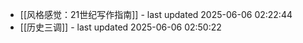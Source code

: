 - [[风格感觉：21世纪写作指南]] - last updated 2025-06-06 02:22:44
- [[历史三调]] - last updated 2025-06-06 02:50:22
